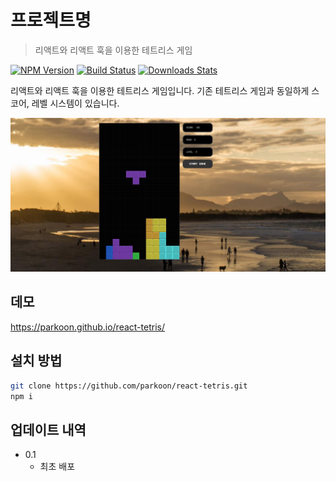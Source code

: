 # 프로젝트명

> 리액트와 리액트 훅을 이용한 테트리스 게임

[![NPM Version][npm-image]][npm-url]
[![Build Status][travis-image]][travis-url]
[![Downloads Stats][npm-downloads]][npm-url]

리액트와 리액트 훅을 이용한 테트리스 게임입니다.
기존 테트리스 게임과 동일하게 스코어, 레벨 시스템이 있습니다.

![](./public/tetris-1.jpg)

## 데모

https://parkoon.github.io/react-tetris/

## 설치 방법

```sh
git clone https://github.com/parkoon/react-tetris.git
npm i
```

## 업데이트 내역

- 0.1
  - 최초 배포

<!-- Markdown link & img dfn's -->

[npm-image]: https://img.shields.io/npm/v/datadog-metrics.svg?style=flat-square
[npm-url]: https://npmjs.org/package/datadog-metrics
[npm-downloads]: https://img.shields.io/npm/dm/datadog-metrics.svg?style=flat-square
[travis-image]: https://img.shields.io/travis/dbader/node-datadog-metrics/master.svg?style=flat-square
[travis-url]: https://travis-ci.org/dbader/node-datadog-metrics
[wiki]: https://github.com/yourname/yourproject/wiki
